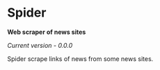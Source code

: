 # Spider
**Web scraper of news sites**

*Current version - 0.0.0*

Spider scrape links of news from some news sites.